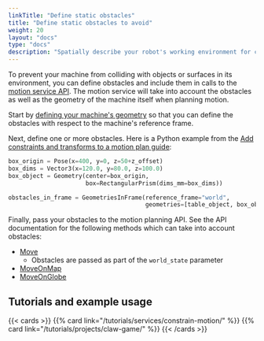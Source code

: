 ```yaml
---
linkTitle: "Define static obstacles"
title: "Define static obstacles to avoid"
weight: 20
layout: "docs"
type: "docs"
description: "Spatially describe your robot's working environment for collision avoidance."
---
```


To prevent your machine from colliding with objects or surfaces in its environment, you can define obstacles and include them in calls to the [motion service API](/dev/reference/apis/services/motion/).
The motion service will take into account the obstacles as well as the geometry of the machine itself when planning motion.

Start by [defining your machine's geometry](/operate/mobility/define-geometry/) so that you can define the obstacles with respect to the machine's reference frame.

Next, define one or more obstacles.
Here is a Python example from the [Add constraints and transforms to a motion plan guide](/operate/mobility/move-arm/constrain-motion/#modify-your-robots-working-environment):

```python {class="line-numbers linkable-line-numbers"}
box_origin = Pose(x=400, y=0, z=50+z_offset)
box_dims = Vector3(x=120.0, y=80.0, z=100.0)
box_object = Geometry(center=box_origin,
                      box=RectangularPrism(dims_mm=box_dims))

obstacles_in_frame = GeometriesInFrame(reference_frame="world",
                                       geometries=[table_object, box_object])
```

Finally, pass your obstacles to the motion planning API.
See the API documentation for the following methods which can take into account obstacles:

- [Move](/dev/reference/apis/services/motion/#move)
  - Obstacles are passed as part of the `world_state` parameter
- [MoveOnMap](/dev/reference/apis/services/motion/#moveonmap)
- [MoveOnGlobe](/dev/reference/apis/services/motion/#moveonglobe)

## Tutorials and example usage

{{< cards >}}
{{% card link="/tutorials/services/constrain-motion/" %}}
{{% card link="/tutorials/projects/claw-game/" %}}
{{< /cards >}}
